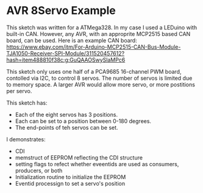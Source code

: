 # AVR 8Servo Example

This sketch was written for a ATMega328.  In my case I used a LEDuino with built-in CAN.  However, any AVR, with an approprite  MCP2515 based CAN board, can be used.  Here is an example CAN board: https://www.ebay.com/itm/For-Arduino-MCP2515-CAN-Bus-Module-TJA1050-Receiver-SPI-Module/311520457612?hash=item488810f38c:g:GuQAAOSwySlaMPc6

This sketch only uses one half of a PCA9685 16-channel PWM board, contolled via I2C, to control 8 servos.  The number of servos is limited due to memory space.  A larger AVR would allow more servo, or more postitions per servo.  

This sketch has: 
* Each of the eight servos has 3 positions.  
* Each can be set to a position between 0-180 degrees.  
* The end-points of teh servos can be set.  

I demonstrates: 
* CDI
* memstruct of EEPROM reflecting the CDI structure
* setting flags to refect whether eveentids are used as consumers, producers, or both
* Initialization routine to initialize the EEPROM
* Eventid processign to set a servo's position
